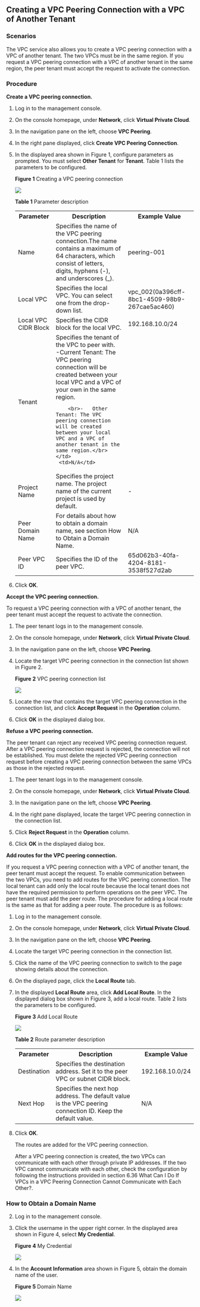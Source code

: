 ## Creating a VPC Peering Connection with a VPC of Another Tenant

### Scenarios

The VPC service also allows you to create a VPC peering connection with a VPC of another tenant. The two VPCs must be in the same region. If you request a VPC peering connection with a VPC of another tenant in the same region, the peer tenant must accept the request to activate the connection.

### Procedure

**Create a VPC peering connection.**

1.  Log in to the management console.

2.  On the console homepage, under **Network**, click **Virtual Private Cloud**.

3.  In the navigation pane on the left, choose **VPC Peering**.

4.  In the right pane displayed, click **Create VPC Peering Connection**.

5.  In the displayed area shown in Figure 1, configure parameters as
    prompted. You must select **Other Tenant** for **Tenant**. Table 1 lists the parameters to be configured.

    **Figure 1** Creating a VPC peering connection

	![](figure/5.3.4-01.png)

	**Table 1** Parameter description

	<table>
      <tr>
         <th>Parameter</th>
         <th>Description     </th>
         <th>Example Value</th>         
      
     </tr>
     <tr>
        <td>Name</td>
         <td>Specifies the name of the VPC peering connection.The name contains a maximum of 64 characters, which consist of letters, digits, hyphens (-), and underscores (_).
	</td>
         <td>peering-001</td>
       
     </tr>
     <tr>
            <td>Local VPC</td>
         <td>Specifies the local VPC. You can select one from the drop-down list.
		</td>
         <td>vpc_002(0a396cff-8bc1-4509-98b9-267cae5ac460)</td>
       
      
     </tr> 
     <tr>
           <td>Local VPC CIDR Block</td>
         <td>Specifies the CIDR block for the local VPC.</td>
         <td>192.168.10.0/24</td>    
     </tr> 
	   <tr>
            <td>Tenant</td>
         <td>Specifies the tenant of the VPC to peer with.
			<br>-Current Tenant: The VPC peering connection will be created between your local VPC and a VPC of your own in the same region.</br>

			<br>-   Other Tenant: The VPC peering connection will be created between your local VPC and a VPC of another tenant in the same region.</br>
		</td>
         <td>N/A</td>

     </tr> 
  	<tr>
           <td>Project Name</td>
         <td>Specifies the project name. The project name of the current project is used by default. </td>
         <td>-</td>    
     </tr> 
	 	
	<tr>
           <td>Peer Domain Name</td>
         <td>For details about how to obtain a domain name, see section How to Obtain a Domain Name. </td>
         <td>N/A</td>    
     </tr> 
	 	
	<tr>
           <td>Peer VPC ID</td>
         <td>Specifies the ID of the peer VPC.
 		</td>
         <td>65d062b3-40fa-4204-8181-3538f527d2ab</td>    
     </tr> 
	</table>

1.  Click **OK**.

**Accept the VPC peering connection.**

To request a VPC peering connection with a VPC of another tenant, the peer
tenant must accept the request to activate the connection.

1.  The peer tenant logs in to the management console.

2.  On the console homepage, under **Network**, click **Virtual Private Cloud**.

3.  In the navigation pane on the left, choose **VPC Peering**.

4.  Locate the target VPC peering connection in the connection list shown in Figure 2.

  	**Figure 2** VPC peering connection list

	![](figure/5.3.4-02.png)

1.  Locate the row that contains the target VPC peering connection in the
    connection list, and click **Accept Request** in the **Operation** column.

2.  Click **OK** in the displayed dialog box.

**Refuse a VPC peering connection.**

The peer tenant can reject any received VPC peering connection request. After a
VPC peering connection request is rejected, the connection will not be
established. You must delete the rejected VPC peering connection request before
creating a VPC peering connection between the same VPCs as those in the rejected
request.

1.  The peer tenant logs in to the management console.

2.  On the console homepage, under **Network**, click **Virtual Private Cloud**.

3.  In the navigation pane on the left, choose **VPC Peering**.

4.  In the right pane displayed, locate the target VPC peering connection in the
    connection list.

5.  Click **Reject Request** in the **Operation** column.

6.  Click **OK** in the displayed dialog box.

**Add routes for the VPC peering connection.**

If you request a VPC peering connection with a VPC of another tenant, the peer
tenant must accept the request. To enable communication between the two VPCs,
you need to add routes for the VPC peering connection. The local tenant can add
only the local route because the local tenant does not have the required
permission to perform operations on the peer VPC. The peer tenant must add the
peer route. The procedure for adding a local route is the same as that for
adding a peer route. The procedure is as follows:

1.  Log in to the management console.

2.  On the console homepage, under **Network**, click **Virtual Private Cloud**.

3.  In the navigation pane on the left, choose **VPC Peering**.

4.  Locate the target VPC peering connection in the connection list.

5.  Click the name of the VPC peering connection to switch to the page showing
    details about the connection.

6.  On the displayed page, click the **Local Route** tab.

7.  In the displayed **Local Route** area, click **Add Local Route**. In the
    displayed dialog box shown in Figure 3, add a local route. Table 2
    lists the parameters to be configured.

    **Figure 3** Add Local Route

	![](figure/5.3.4-03.png)

	**Table 2** Route parameter description

 	<table>
      <tr>
         <th>Parameter</th>
         <th>Description     </th>
         <th>Example Value</th>         
      
     </tr>
     <tr>
        <td>Destination</td>
         <td>Specifies the destination address. Set it to the peer VPC or subnet CIDR block.
	</td>
         <td>192.168.10.0/24</td>
       
     </tr>
     <tr>
            <td>Next Hop</td>
         <td>Specifies the next hop address. The default value is the VPC peering connection ID. Keep the default value.
		</td>
         <td>N/A</td>
       
      
     </tr> 
	</table>


2.  Click **OK**.

	The routes are added for the VPC peering connection.

	After a VPC peering connection is created, the two VPCs can communicate with each other through private IP addresses. If the two VPC cannot communicate with each other, check the configuration by following the instructions provided in section 6.36 What Can I Do If VPCs in a VPC Peering Connection Cannot Communicate with Each Other?.
### How to Obtain a Domain Name

2.  Log in to the management console.

3.  Click the username in the upper right corner. In the displayed area shown in Figure 4, select **My Credential**.

    **Figure 4** My Credential
 
	  ![](figure/5.3.4-04.png)

1.  In the **Account Information** area shown in Figure 5, obtain the domain name of the user.

   	**Figure 5** Domain Name

	![](figure/5.3.4-05.png)

